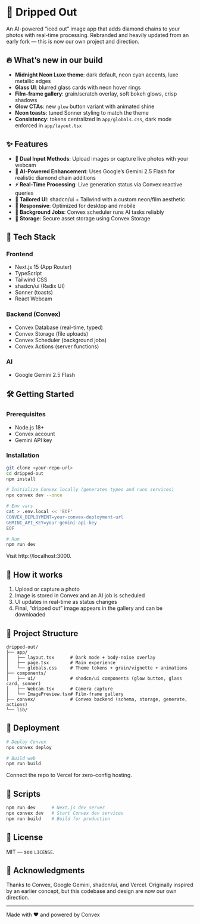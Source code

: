 # 💎 Dripped Out

An AI-powered “iced out” image app that adds diamond chains to your photos with real-time processing. Rebranded and heavily updated from an early fork — this is now our own project and direction.

## 🔥 What’s new in our build

- **Midnight Neon Luxe theme**: dark default, neon cyan accents, luxe metallic edges
- **Glass UI**: blurred glass cards with neon hover rings
- **Film-frame gallery**: grain/scratch overlay, soft bokeh glows, crisp shadows
- **Glow CTAs**: new `glow` button variant with animated shine
- **Neon toasts**: tuned Sonner styling to match the theme
- **Consistency**: tokens centralized in `app/globals.css`, dark mode enforced in `app/layout.tsx`

## ✨ Features

- **📸 Dual Input Methods**: Upload images or capture live photos with your webcam
- **🤖 AI-Powered Enhancement**: Uses Google’s Gemini 2.5 Flash for realistic diamond chain additions
- **⚡ Real-Time Processing**: Live generation status via Convex reactive queries
- **🎨 Tailored UI**: shadcn/ui + Tailwind with a custom neon/film aesthetic
- **📱 Responsive**: Optimized for desktop and mobile
- **🔄 Background Jobs**: Convex scheduler runs AI tasks reliably
- **💾 Storage**: Secure asset storage using Convex Storage

## 🚀 Tech Stack

### Frontend
- Next.js 15 (App Router)
- TypeScript
- Tailwind CSS
- shadcn/ui (Radix UI)
- Sonner (toasts)
- React Webcam

### Backend (Convex)
- Convex Database (real-time, typed)
- Convex Storage (file uploads)
- Convex Scheduler (background jobs)
- Convex Actions (server functions)

### AI
- Google Gemini 2.5 Flash

## 🛠️ Getting Started

### Prerequisites
- Node.js 18+
- Convex account
- Gemini API key

### Installation
```bash
git clone <your-repo-url>
cd dripped-out
npm install

# Initialize Convex locally (generates types and runs services)
npx convex dev --once

# Env vars
cat > .env.local << 'EOF'
CONVEX_DEPLOYMENT=your-convex-deployment-url
GEMINI_API_KEY=your-gemini-api-key
EOF

# Run
npm run dev
```
Visit http://localhost:3000.

## 🎯 How it works
1. Upload or capture a photo
2. Image is stored in Convex and an AI job is scheduled
3. UI updates in real-time as status changes
4. Final, “dripped out” image appears in the gallery and can be downloaded

## 📁 Project Structure
```
dripped-out/
├── app/
│   ├── layout.tsx      # Dark mode + body-noise overlay
│   ├── page.tsx        # Main experience
│   └── globals.css     # Theme tokens + grain/vignette + animations
├── components/
│   ├── ui/             # shadcn/ui components (glow button, glass card, sonner)
│   ├── Webcam.tsx      # Camera capture
│   └── ImagePreview.tsx# Film-frame gallery
├── convex/             # Convex backend (schema, storage, generate, actions)
└── lib/
```

## 🚀 Deployment
```bash
# Deploy Convex
npx convex deploy

# Build web
npm run build
```
Connect the repo to Vercel for zero-config hosting.

## 📝 Scripts
```bash
npm run dev      # Next.js dev server
npx convex dev   # Start Convex dev services
npm run build    # Build for production
```

## 📄 License
MIT — see `LICENSE`.

## 🙏 Acknowledgments
Thanks to Convex, Google Gemini, shadcn/ui, and Vercel. Originally inspired by an earlier concept, but this codebase and design are now our own direction.

---

Made with ❤️  and powered by Convex
